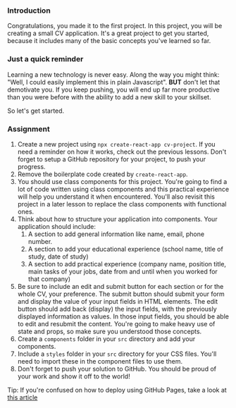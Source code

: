 ### Introduction

Congratulations, you made it to the first project. In this project, you will be creating a small CV application. It's a great project to get you started, because it includes many of the basic concepts you've learned so far.

### Just a quick reminder

Learning a new technology is never easy. Along the way you might think: "Well, I could easily implement this in plain Javascript". **BUT** don't let that demotivate you. If you keep pushing, you will end up far more productive than you were before with the ability to add a new skill to your skillset.

So let's get started.

### Assignment

<div class="lesson-content__panel" markdown="1">

1. Create a new project using `npx create-react-app cv-project`. If you need a reminder on how it works, check out the previous lessons. Don't forget to setup a GitHub repository for your project, to push your progress.
2. Remove the boilerplate code created by `create-react-app`.
3. You should use class components for this project. You're going to find a lot of code written using class components and this practical experience will help you understand it when encountered. You'll also revisit this project in a later lesson to replace the class components with functional ones.
4. Think about how to structure your application into components. Your application should include:
   1. A section to add general information like name, email, phone number.
   2. A section to add your educational experience (school name, title of study, date of study)
   3. A section to add practical experience (company name, position title, main tasks of your jobs, date from and until when you worked for that company)
5. Be sure to include an edit and submit button for each section or for the whole CV, your preference. The submit button should submit your form and display the value of your input fields in HTML elements. The edit button should add back (display) the input fields, with the previously displayed information as values. In those input fields, you should be able to edit and resubmit the content. You're going to make heavy use of state and props, so make sure you understood those concepts.
6. Create a `components` folder in your `src` directory and add your components.
7. Include a `styles` folder in your `src` directory for your CSS files. You'll need to import these in the component files to use them.
8. Don't forget to push your solution to GitHub. You should be proud of your work and show it off to the world!

Tip: If you're confused on how to deploy using GitHub Pages, take a look at [this article](https://blog.usejournal.com/how-to-deploy-your-react-app-into-github-pages-b2c96292b18e)
</div>
